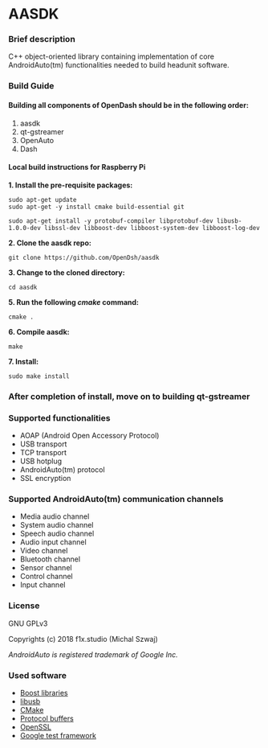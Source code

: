 
# AASDK

### Brief description
C++ object-oriented library containing implementation of core AndroidAuto(tm) functionalities needed to build headunit software.

### Build Guide

#### Building all components of OpenDash should be in the following order:
1. aasdk
2. qt-gstreamer
3. OpenAuto
4. Dash

#### Local build instructions for Raspberry Pi

**1. Install the pre-requisite packages:**
```
sudo apt-get update
sudo apt-get -y install cmake build-essential git

sudo apt-get install -y protobuf-compiler libprotobuf-dev libusb-1.0.0-dev libssl-dev libboost-dev libboost-system-dev libboost-log-dev
```
**2. Clone the aasdk repo:**
```
git clone https://github.com/OpenDsh/aasdk
```
**3. Change to the cloned directory:**
```
cd aasdk
```
**5. Run the following _cmake_ command:**
```
cmake .
```
**6. Compile aasdk:**
```
make
```
**7. Install:**
```
sudo make install
```

### After completion of install, move on to building qt-gstreamer

### Supported functionalities
 - AOAP (Android Open Accessory Protocol)
 - USB transport
 - TCP transport
 - USB hotplug
 - AndroidAuto(tm) protocol
 - SSL encryption

### Supported AndroidAuto(tm) communication channels
 - Media audio channel
 - System audio channel
 - Speech audio channel
 - Audio input channel
 - Video channel
 - Bluetooth channel
 - Sensor channel
 - Control channel
 - Input channel

### License
GNU GPLv3

Copyrights (c) 2018 f1x.studio (Michal Szwaj)

*AndroidAuto is registered trademark of Google Inc.*

### Used software
 - [Boost libraries](http://www.boost.org/)
 - [libusb](http://libusb.info/)
 - [CMake](https://cmake.org/)
 - [Protocol buffers](https://developers.google.com/protocol-buffers/)
 - [OpenSSL](https://www.openssl.org/)
 - [Google test framework](https://github.com/google/googletest)
